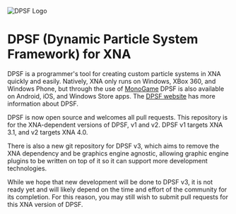 ![DPSF Logo][logo]

# DPSF (Dynamic Particle System Framework) for XNA

DPSF is a programmer's tool for creating custom particle systems in XNA quickly and easily. Natively, XNA only runs on Windows, XBox 360, and Windows Phone, but through the use of [MonoGame][monoGameWebsite] DPSF is also available on Android, iOS, and Windows Store apps. The [DPSF website][DpsfWebsite] has more information about DPSF.

DPSF is now open source and welcomes all pull requests. This repository is for the XNA-dependent versions of DPSF, v1 and v2. DPSF v1 targets XNA 3.1, and v2 targets XNA 4.0.

There is also a new git repository for DPSF v3, which aims to remove the XNA dependency and be graphics engine agnostic, allowing graphic engine plugins to be written on top of it so it can support more development technologies.

While we hope that new development will be done to DPSF v3, it is not ready yet and will likely depend on the time and effort of the community for its completion. For this reason, you may still wish to submit pull requests for this XNA version of DPSF.

[logo]: https://bytebucket.org/deadlydog/dpsfproject/raw/03d5d5dceda395c56ca2e55eb18ae5b9a2450677/XNA%204.0/Logos/DPSFLogo.png?token=3b5f887ab7186f8bf8a17ab8ebe761fe0d9c5c9e
[monoGameWebsite]: http://www.monogame.net/news/
[DpsfWebsite]: http://xnaparticles.com/